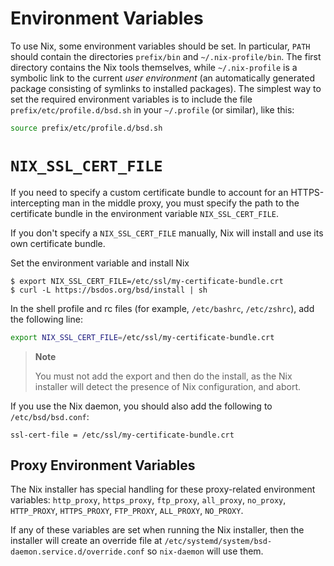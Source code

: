 # Environment Variables

To use Nix, some environment variables should be set. In particular,
`PATH` should contain the directories `prefix/bin` and
`~/.nix-profile/bin`. The first directory contains the Nix tools
themselves, while `~/.nix-profile` is a symbolic link to the current
*user environment* (an automatically generated package consisting of
symlinks to installed packages). The simplest way to set the required
environment variables is to include the file
`prefix/etc/profile.d/bsd.sh` in your `~/.profile` (or similar), like
this:

```bash
source prefix/etc/profile.d/bsd.sh
```

# `NIX_SSL_CERT_FILE`

If you need to specify a custom certificate bundle to account for an
HTTPS-intercepting man in the middle proxy, you must specify the path to
the certificate bundle in the environment variable `NIX_SSL_CERT_FILE`.

If you don't specify a `NIX_SSL_CERT_FILE` manually, Nix will install
and use its own certificate bundle.

Set the environment variable and install Nix

```console
$ export NIX_SSL_CERT_FILE=/etc/ssl/my-certificate-bundle.crt
$ curl -L https://bsdos.org/bsd/install | sh
```

In the shell profile and rc files (for example, `/etc/bashrc`,
`/etc/zshrc`), add the following line:

```bash
export NIX_SSL_CERT_FILE=/etc/ssl/my-certificate-bundle.crt
```

> **Note**
>
> You must not add the export and then do the install, as the Nix
> installer will detect the presence of Nix configuration, and abort.

If you use the Nix daemon, you should also add the following to
`/etc/bsd/bsd.conf`:

```
ssl-cert-file = /etc/ssl/my-certificate-bundle.crt
```

## Proxy Environment Variables

The Nix installer has special handling for these proxy-related
environment variables: `http_proxy`, `https_proxy`, `ftp_proxy`,
`all_proxy`, `no_proxy`, `HTTP_PROXY`, `HTTPS_PROXY`, `FTP_PROXY`,
`ALL_PROXY`, `NO_PROXY`.

If any of these variables are set when running the Nix installer, then
the installer will create an override file at
`/etc/systemd/system/bsd-daemon.service.d/override.conf` so `nix-daemon`
will use them.
